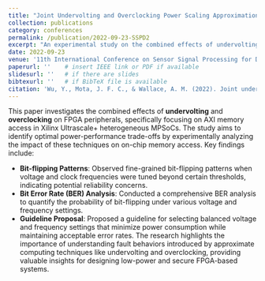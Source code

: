 ```yaml
---
title: "Joint Undervolting and Overclocking Power Scaling Approximation on FPGAs"
collection: publications
category: conferences
permalink: /publication/2022-09-23-SSPD2
excerpt: "An experimental study on the combined effects of undervolting and overclocking on FPGA peripherals, focusing on AXI memory access in Xilinx Ultrascale+ MPSoCs, to identify optimal power-performance trade-offs."
date: 2022‑09‑23
venue: '11th International Conference on Sensor Signal Processing for Defence (SSPD 2022)'
paperurl: ''    # insert IEEE link or PDF if available
slidesurl: ''   # if there are slides
bibtexurl: ''   # if BibTeX file is available
citation: 'Wu, Y., Mota, J. F. C., & Wallace, A. M. (2022). Joint undervolting and overclocking power scaling approximation on FPGAs. In *Proceedings of the 11th International Conference on Sensor Signal Processing for Defence (SSPD 2022)*. IEEE. https://doi.org/10.1109/SSPD54131.2022.9896229.'
---
```


This paper investigates the combined effects of **undervolting** and **overclocking** on FPGA peripherals, specifically focusing on AXI memory access in Xilinx Ultrascale+ heterogeneous MPSoCs. The study aims to identify optimal power-performance trade-offs by experimentally analyzing the impact of these techniques on on-chip memory access.
Key findings include:
- **Bit-flipping Patterns**: Observed fine-grained bit-flipping patterns when voltage and clock frequencies were tuned beyond certain thresholds, indicating potential reliability concerns.
- **Bit Error Rate (BER) Analysis**: Conducted a comprehensive BER analysis to quantify the probability of bit-flipping under various voltage and frequency settings.
- **Guideline Proposal**: Proposed a guideline for selecting balanced voltage and frequency settings that minimize power consumption while maintaining acceptable error rates.
The research highlights the importance of understanding fault behaviors introduced by approximate computing techniques like undervolting and overclocking, providing valuable insights for designing low-power and secure FPGA-based systems.
